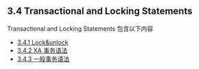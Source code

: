 ## 3.4 Transactional and Locking Statements
Transactional and Locking Statements 包含以下内容

* [3.4.1 Lock&unlock](3.4_Transactional_and_Locking_Statements/3.4.1_Lock&unlock.md)
* [3.4.2 XA 事务语法](3.4_Transactional_and_Locking_Statements/3.4.2_XA_trans_syntax.md)
* [3.4.3 一般事务语法](3.4_Transactional_and_Locking_Statements/3.4.3_normal_trans_syntax.md)